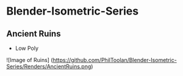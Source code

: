 # Blender-Isometric-Series


## Ancient Ruins
- Low Poly

![Image of Ruins]
(https://github.com/PhilToolan/Blender-Isometric-Series/Renders/AncientRuins.png)
